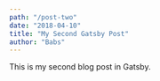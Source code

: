 ```yaml
---
path: "/post-two"
date: "2018-04-10"
title: "My Second Gatsby Post"
author: "Babs"
---
```


This is my second blog post in Gatsby.